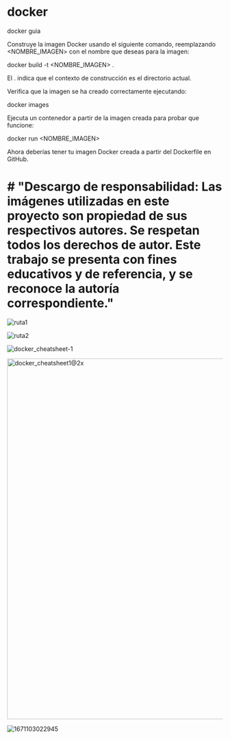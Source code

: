 # docker
docker guia

Construye la imagen Docker usando el siguiente comando, reemplazando <NOMBRE_IMAGEN> con el nombre que deseas para la imagen:

docker build -t <NOMBRE_IMAGEN> .

El . indica que el contexto de construcción es el directorio actual.

Verifica que la imagen se ha creado correctamente ejecutando:

docker images


Ejecuta un contenedor a partir de la imagen creada para probar que funcione:

docker run <NOMBRE_IMAGEN>

Ahora deberías tener tu imagen Docker creada a partir del Dockerfile en GitHub.

# # "Descargo de responsabilidad: Las imágenes utilizadas en este proyecto son propiedad de sus respectivos autores. Se respetan todos los derechos de autor. Este trabajo se presenta con fines educativos y de referencia, y se reconoce la autoría correspondiente."

![ruta1](https://github.com/user-attachments/assets/c273bb93-fd76-4cb3-a781-2b83cae79d70)

![ruta2](https://github.com/user-attachments/assets/a2a6b27d-39ea-4d44-a66a-1c55f64fd91d)


![docker_cheatsheet-1](https://github.com/user-attachments/assets/0d619143-51a0-4148-8886-610a6cc967ea)


<img width="842" alt="docker_cheatsheet1@2x" src="https://github.com/user-attachments/assets/e279eab9-3088-459e-9a51-c3f04983b875">

![1671103022945](https://github.com/user-attachments/assets/a014c39e-cf6e-4ce3-971b-4ddd3bfeda8f)
